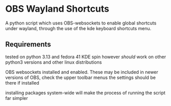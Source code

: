 # OBS Wayland Shortcuts

A python script which uses OBS-websockets to enable global shortcuts under wayland, through the use of the kde keyboard shortcuts menu.

## Requirements

tested on python 3.13 and fedora 41 KDE spin however *should* work on other python3 versions and other linux distributions

OBS websockets installed and enabled. These may be included in newer versions of OBS, check the upper toolbar menus the settings should be there if installed

installing packages system-wide will make the process of running the script far simpler

